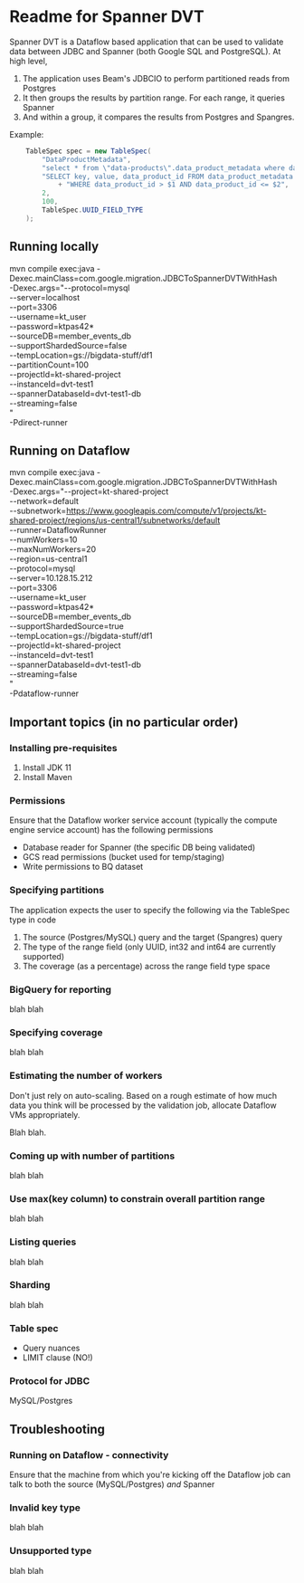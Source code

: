 # Readme for Spanner DVT

Spanner DVT is a Dataflow based application that can be used to validate data between JDBC and Spanner (both Google SQL and PostgreSQL). At high level,
1. The application uses Beam's JDBCIO to perform partitioned reads from Postgres
2. It then groups the results by partition range. For each range, it queries Spanner
3. And within a group, it compares the results from Postgres and Spangres.

Example:

```java
    TableSpec spec = new TableSpec(
        "DataProductMetadata",
        "select * from \"data-products\".data_product_metadata where data_product_id > uuid(?) and data_product_id <= uuid(?)",
        "SELECT key, value, data_product_id FROM data_product_metadata "
            + "WHERE data_product_id > $1 AND data_product_id <= $2",
        2,
        100,
        TableSpec.UUID_FIELD_TYPE
    );
```

## Running locally

mvn compile exec:java -Dexec.mainClass=com.google.migration.JDBCToSpannerDVTWithHash \
-Dexec.args="--protocol=mysql \
--server=localhost \
--port=3306 \
--username=kt_user \
--password=ktpas42* \
--sourceDB=member_events_db \
--supportShardedSource=false \
--tempLocation=gs://bigdata-stuff/df1 \
--partitionCount=100 \
--projectId=kt-shared-project \
--instanceId=dvt-test1 \
--spannerDatabaseId=dvt-test1-db \
--streaming=false \
" \
-Pdirect-runner

## Running on Dataflow

mvn compile exec:java -Dexec.mainClass=com.google.migration.JDBCToSpannerDVTWithHash \
-Dexec.args="--project=kt-shared-project \
--network=default \
--subnetwork=https://www.googleapis.com/compute/v1/projects/kt-shared-project/regions/us-central1/subnetworks/default \
--runner=DataflowRunner \
--numWorkers=10 \
--maxNumWorkers=20 \
--region=us-central1 \
--protocol=mysql \
--server=10.128.15.212 \
--port=3306 \
--username=kt_user \
--password=ktpas42* \
--sourceDB=member_events_db \
--supportShardedSource=true \
--tempLocation=gs://bigdata-stuff/df1 \
--projectId=kt-shared-project \
--instanceId=dvt-test1 \
--spannerDatabaseId=dvt-test1-db \
--streaming=false \
" \
-Pdataflow-runner

## Important topics (in no particular order)

### Installing pre-requisites

1. Install JDK 11
2. Install Maven

### Permissions

Ensure that the Dataflow worker service account (typically the compute engine service account) has the following permissions

- Database reader for Spanner (the specific DB being validated)
- GCS read permissions (bucket used for temp/staging)
- Write permissions to BQ dataset

### Specifying partitions

The application expects the user to specify the following via the TableSpec type in code

1. The source (Postgres/MySQL) query and the target (Spangres) query
2. The type of the range field (only UUID, int32 and int64 are currently supported)
3. The coverage (as a percentage) across the range field type space

### BigQuery for reporting

blah blah

### Specifying coverage

blah blah

### Estimating the number of workers

Don't just rely on auto-scaling. Based on a rough estimate of how much data you think will be processed by the validation job, allocate Dataflow VMs appropriately.

Blah blah.

### Coming up with number of partitions

blah blah

### Use max(key column) to constrain overall partition range

blah blah

### Listing queries

blah blah

### Sharding

blah blah

### Table spec

- Query nuances
- LIMIT clause (NO!)

### Protocol for JDBC

MySQL/Postgres

## Troubleshooting

### Running on Dataflow - connectivity

Ensure that the machine from which you're kicking off the Dataflow job can talk to both the source (MySQL/Postgres) *and* Spanner

### Invalid key type

blah blah

### Unsupported type

blah blah